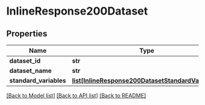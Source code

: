 # InlineResponse200Dataset

## Properties
Name | Type | Description | Notes
------------ | ------------- | ------------- | -------------
**dataset_id** | **str** |  | [optional] 
**dataset_name** | **str** |  | [optional] 
**standard_variables** | [**list[InlineResponse200DatasetStandardVariables]**](InlineResponse200DatasetStandardVariables.md) |  | [optional] 

[[Back to Model list]](../README.md#documentation-for-models) [[Back to API list]](../README.md#documentation-for-api-endpoints) [[Back to README]](../README.md)



